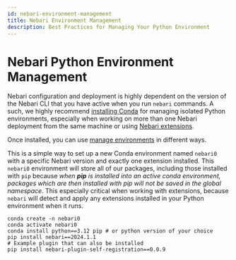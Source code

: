 ```yaml
---
id: nebari-environment-management
title: Nebari Environment Management
description: Best Practices for Managing Your Python Environment
---
```


# Nebari Python Environment Management

Nebari configuration and deployment is highly dependent on the version of the Nebari CLI that you have active when you run `nebari` commands.  A such, we highly recommend [installing Conda](https://docs.anaconda.com/free/anaconda/install/) for managing isolated Python environments, especially when working on more than one Nebari deployment from the same machine or using [Nebari extensions][nebari-extension-system].

Once installed, you can use [manage environments](https://conda.io/projects/conda/en/latest/user-guide/tasks/manage-environments.html#managing-environments) in different ways.

This is a simple way to set up a new Conda environment named `nebari0` with a specific Nebari version and exactly one extension installed.  This `nebari0` environment will store all of our packages, including those installed with `pip` because *when **pip** is installed into an active conda environment, packages which are then installed with pip will not be saved in the global namespace*.  This especially critical when working with extensions, because `nebari` will detect and apply any extensions installed in your Python environment when it runs.

```
conda create -n nebari0
conda activate nebari0
conda install python==3.12 pip # or python version of your choice
pip install nebari==2024.1.1
# Example plugin that can also be installed
pip install nebari-plugin-self-registration==0.0.9
```



<!-- internal links -->

[nebari-extension-system]: /how-tos/nebari-extension-system.md